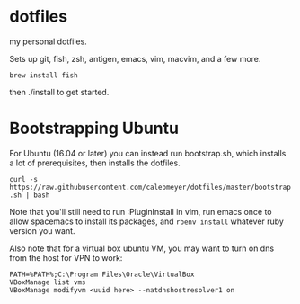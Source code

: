 # dotfiles
my personal dotfiles.

Sets up git, fish, zsh, antigen, emacs, vim, macvim, and a few more.

`brew install fish`

then ./install to get started.

# Bootstrapping Ubuntu
For Ubuntu (16.04 or later) you can instead run bootstrap.sh, which installs a
lot of prerequisites, then installs the dotfiles.

`curl -s https://raw.githubusercontent.com/calebmeyer/dotfiles/master/bootstrap.sh | bash`

Note that you'll still need to run :PluginInstall in vim, run emacs once to
allow spacemacs to install its packages, and `rbenv install` whatever ruby
version you want.

Also note that for a virtual box ubuntu VM, you may want to turn on dns from the host for VPN to work:
```
PATH=%PATH%;C:\Program Files\Oracle\VirtualBox
VBoxManage list vms
VBoxManage modifyvm <uuid here> --natdnshostresolver1 on
```
